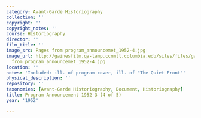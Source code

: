 ```yaml
---
category: Avant-Garde Historiography
collection: ''
copyright: ''
copyright_notes: ''
course: Historiography
director: ''
film_title: ''
image_src: Pages from program_announcemet_1952-4.jpg
image_url: http://gainesfilm.qa-lamp.ccnmtl.columbia.edu/sites/files/gainesfilm/images/Pages
  from program_announcemet_1952-4.jpg
location: ''
notes: 'Included: ill. of program cover, ill. of "The Quiet Front"'
physical_description: ''
repository: ''
taxonomies: [Avant-Garde Historiography, Document, Historiography]
title: Program Announcement 1952-3 (4 of 5)
year: '1952'

---
```

